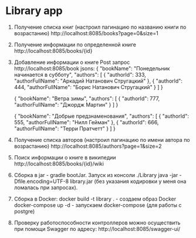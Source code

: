 # Library app

1. Получение списка книг (настроил пагинацию по названию книги по возрастанию)
   http://localhost:8085/books?page=0&size=1
2. Получение информации по определенной книге
   http://localhost:8085/books/{id}
3. Добавление информации о книге
   Post запрос
   http://localhost:8085/book
   jsons:
   {
   "bookName": "Понедельник начинается в субботу",
   "authors": [
   {
   "authorId": 333,
   "authorFullName": "Аркадий Натанович Стругацкий"
   },
   {
   "authorId": 444,
   "authorFullName": "Борис Натанович Стругацкий"
   }
   ]
   }

   {
   "bookName": "Ветра зимы",
   "authors": [
   {
   "authorId": 777,
   "authorFullName": "Джордж Мартин"
   }
   ]
   }

   {
   "bookName": "Добрые предзнаменования",
   "authors": [
   {
   "authorId": 555,
   "authorFullName": "Нилл Гейман"
   },
   {
   "authorId": 666,
   "authorFullName": "Терри Пратчетт"
   }
   ]
   }
4. Получение списка авторов (настроил пагинацию по имени автора по возрастанию)
   http://localhost:8085/authors?page=1&size=2
5. Поиск информации о книге в википедии
   http://localhost:8085/books/{id}/wiki
6. Сборка в jar - gradle bootJar. Запуск из консоли ./Library java -jar -Dfile.encoding=UTF-8 library.jar (без указания
   кодировки у меня она ломалась при запросах).
7. Сборка в Docker:
   docker build -t library . - создаем образ Docker
   docker-compose up -d - запускаем docker-compose (для работы с postgre)
8. Проверку работоспособности контроллеров можно осуществить при помощи Swagger по адресу:
   http://localhost:8085/swagger-ui/
